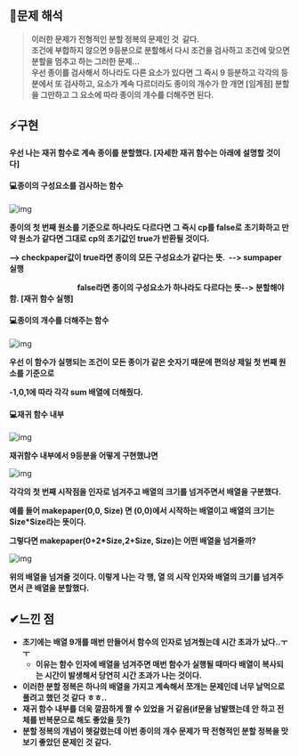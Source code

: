 ## **🔎문제 해석**

> **이러한 문제가 전형적인 분할 정복의 문제인 것  같다.**  
> **조건에 부합하지 않으면 9등분으로 분할해서 다시 조건을 검사하고 조건에 맞으면 분할을 멈추고 하는 그러한 문제...**  
> **우선 종이를 검사해서 하나라도 다른 요소가 있다면 그 즉시 9 등분하고 각각의 등분에서 또 검사하고, 요소가 계속 다르더라도 종이의 개수가 한 개면 \[임계점\] 분할을 그만하고 그 요소에 따라 종이의 개수를 더해주면 된다.**

## **⚡구현**

**우선 나는 재귀 함수로 계속 종이를 분할했다. \[자세한 재귀 함수는 아래에 설명할 것이다\]**

#### **💻종이의 구성요소를 검사하는 함수**

![img](https://user-images.githubusercontent.com/99114456/186872569-27d89bce-fb8c-4e58-93e4-be65883bad27.png)

**종이의 첫 번째 원소를 기준으로 하나라도 다르다면 그 즉시 cp를 false로 초기화하고 만약 원소가 같다면 그대로 cp의 초기값인 true가 반환될 것이다.**

**\--> checkpaper값이 true라면 종이의 모든 구성요소가 같다는 뜻.  --> sumpaper 실행**

                               **false라면 종이의 구성요소가 하나라도 다르다는 뜻--> 분할해야 함. \[재귀 함수 실행\]**

#### **💻종이의 개수를 더해주는 함수**

![img](https://user-images.githubusercontent.com/99114456/186872578-6fb82d66-b5ed-478a-9781-480415f03ba1.png)

**우선 이 함수가 실행되는 조건이 모든 종이가 같은 숫자기 때문에 편의상 제일 첫 번째 원소를 기준으로** 

**\-1,0,1에 따라 각각 sum 배열에 더해줬다.**

#### **💻재귀 함수 내부**

![img](https://user-images.githubusercontent.com/99114456/186872726-44d52355-4e47-4c69-87b0-cb2e0b34ac2f.png)

**재귀함수 내부에서 9등분을 어떻게 구현했냐면**

![img](https://user-images.githubusercontent.com/99114456/186872607-c37ff756-fcb0-47a4-8337-5ce752eb3524.png)

**각각의 첫 번째 시작점을 인자로 넘겨주고 배열의 크기를 넘겨주면서 배열을 구분했다.**

**예를 들어 makepaper(0,0, Size) 면 (0,0)에서 시작하는 배열이고 배열의 크기는 Size\*Size라는 뜻이다.**

**그렇다면 makepaper(0+2\*Size,2+Size, Size)는 어떤 배열을 넘겨줄까?**

![img](https://user-images.githubusercontent.com/99114456/186872614-bd0b7766-39fc-467c-90f0-7a654830a501.png)

**위의 배열을 넘겨줄 것이다. 이렇게 나는 각 행, 열 의 시작 인자와 배열의 크기를 넘겨주면서 큰 배열을 분할했다.**

## **✔느낀 점**

-   **초기에는 배열 9개를 매번 만들어서 함수의 인자로 넘겨줬는데 시간 초과가 났다..ㅜㅜ**
    -   **이유는 함수 인자에 배열을 넘겨주면 매번 함수가 실행될 때마다 배열이 복사되는 시간이 발생해서 당연히 시간 초과가 나는 것이다.**
-   **이러한 분할 정복은 하나의 배열을 가지고 계속해서 쪼개는 문제인데 너무 날먹으로 풀려고 했던 것 같다 ㅎㅎ..**
-   **재귀 함수 내부를 더욱 깔끔하게 짤 수 있었을 거 같음(if문을 남발했는데 안 하고 전체를 반복문으로 해도 좋았을 듯?)**
-   **분할 정복의 개념이 헷갈렸는데 이번 종이의 개수 문제가 딱 전형적인 분할 정복을 맛보기 좋았던 문제인 것 같다.**
